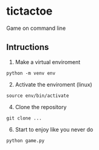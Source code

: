 # tictactoe

Game on command line

## Intructions

1. Make a virtual enviroment
```shell
python -m venv env
```
2. Activate the enviroment (linux)
```shell
source env/bin/activate
```
4. Clone the repository
```shell
git clone ...
```
6. Start to enjoy like you never do
```shell
python game.py
```
